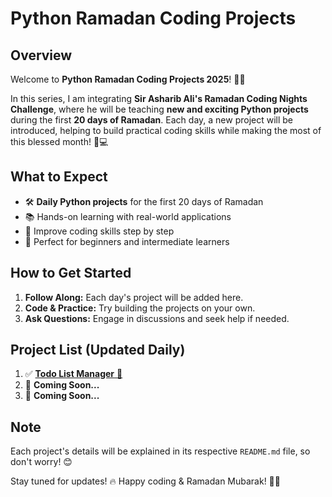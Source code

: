 # Python Ramadan Coding Projects

## Overview&#x20;

Welcome to **Python Ramadan Coding Projects 2025**! 🌙✨

In this series, I am integrating **Sir Asharib Ali's Ramadan Coding Nights Challenge**, where he will be teaching **new and exciting Python projects** during the first **20 days of Ramadan**. Each day, a new project will be introduced, helping to build practical coding skills while making the most of this blessed month! 🕌💻

## What to Expect

- 🛠 **Daily Python projects** for the first 20 days of Ramadan
- 📚 Hands-on learning with real-world applications
- 🚀 Improve coding skills step by step
- 🎯 Perfect for beginners and intermediate learners

## How to Get Started

1. **Follow Along:** Each day's project will be added here.
2. **Code & Practice:** Try building the projects on your own.
3. **Ask Questions:** Engage in discussions and seek help if needed.

## Project List (Updated Daily)

1. ✅ [**Todo List Manager** 📝](https://github.com/ar813/python-ramadan-coding-projects/tree/main/Todo%20List%20Manager)
2. 📌 **Coming Soon...**
3. 📌 **Coming Soon...**

## Note

Each project's details will be explained in its respective `README.md` file, so don't worry! 😊

Stay tuned for updates! 🔥 Happy coding & Ramadan Mubarak! 🌙🤲

